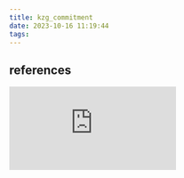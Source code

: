 ```yaml
---
title: kzg_commitment
date: 2023-10-16 11:19:44
tags:
---
```



## references
![Dankrad Feist Post](https://dankradfeist.de/ethereum/2020/06/16/kate-polynomial-commitments.html)
